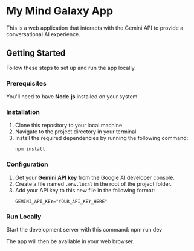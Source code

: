 

# My Mind Galaxy App

This is a web application that interacts with the Gemini API to provide a conversational AI experience.

## Getting Started

Follow these steps to set up and run the app locally.

### Prerequisites

You'll need to have **Node.js** installed on your system.

### Installation

1.  Clone this repository to your local machine.
2.  Navigate to the project directory in your terminal.
3.  Install the required dependencies by running the following command:
    ```
    npm install
    ```

### Configuration

1.  Get your **Gemini API key** from the Google AI developer console.
2.  Create a file named `.env.local` in the root of the project folder.
3.  Add your API key to this new file in the following format:
    ```
    GEMINI_API_KEY="YOUR_API_KEY_HERE"
    ```

### Run Locally

Start the development server with this command:
npm run dev

The app will then be available in your web browser.